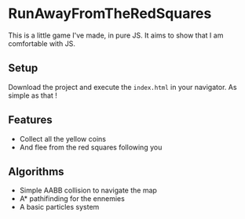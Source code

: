 # RunAwayFromTheRedSquares

This is a little game I've made, in pure JS.
It aims to show that I am comfortable with JS.

## Setup
Download the project and execute the `index.html` in your navigator.
As simple as that !

## Features
- Collect all the yellow coins
- And flee from the red squares following you

## Algorithms
- Simple AABB collision to navigate the map
- A* pathifinding for the ennemies
- A basic particles system

